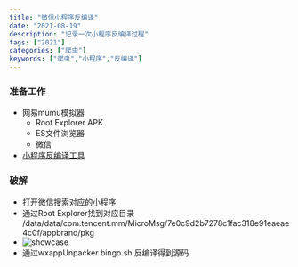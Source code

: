 ```yaml
---
title: "微信小程序反编译"
date: "2021-08-19"
description: "记录一次小程序反编译过程"
tags: ["2021"]
categories: ["爬虫"]
keywords: ["爬虫","小程序","反编译"]
---
```


### 准备工作
* 网易mumu模拟器
    - Root Explorer APK
    - ES文件浏览器
    - 微信
* [小程序反编译工具](https://github.com/xuedingmiaojun/wxappUnpacker.git)

### 破解
* 打开微信搜索对应的小程序
* 通过Root Explorer找到对应目录 /data/data/com.tencent.mm/MicroMsg/7e0c9d2b7278c1fac318e91eaeae4c0f/appbrand/pkg
* ![showcase](https://quicksandznzn.github.io/image/wechat_mini_program_root_wxapkg.png)
* 通过wxappUnpacker bingo.sh 反编译得到源码